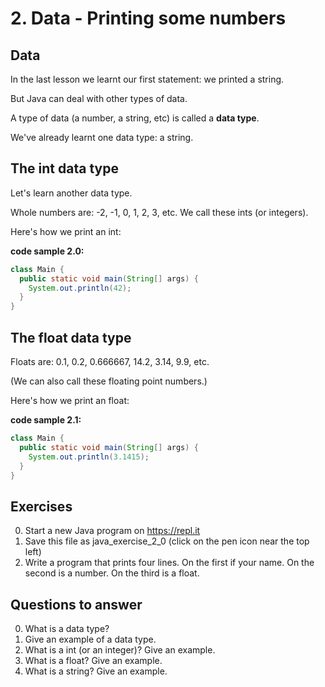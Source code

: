 
# 2. Data - Printing some numbers

## Data

In the last lesson we learnt our first statement: we printed a string.

But Java can deal with other types of data.

A type of data (a number, a string, etc) is called a **data type**.

We've already learnt one data type: a string.

## The int data type

Let's learn another data type.

Whole numbers are: -2, -1, 0, 1, 2, 3, etc. We call these ints (or integers).

Here's how we print an int: 

**code sample 2.0:**

```java
class Main {
  public static void main(String[] args) {
    System.out.println(42);
  }
}
```

## The float data type

Floats are: 0.1, 0.2, 0.666667, 14.2, 3.14, 9.9, etc.

(We can also call these floating point numbers.)

Here's how we print an float: 

**code sample 2.1:**

```java
class Main {
  public static void main(String[] args) {
    System.out.println(3.1415);
  }
}
```

## Exercises ##

0. Start a new Java program on https://repl.it
0. Save this file as java_exercise_2_0 (click on the pen icon near the top left)
0. Write a program that prints four lines. On the first if your name. On the second is a number. On the third is a float.

## Questions to answer ##

0. What is a data type?
0. Give an example of a data type.
0. What is a int (or an integer)? Give an example.
0. What is a float? Give an example.
0. What is a string? Give an example.
